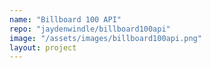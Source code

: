```yaml
---
name: "Billboard 100 API"
repo: "jaydenwindle/billboard100api"
image: "/assets/images/billboard100api.png"
layout: project 
---
```

